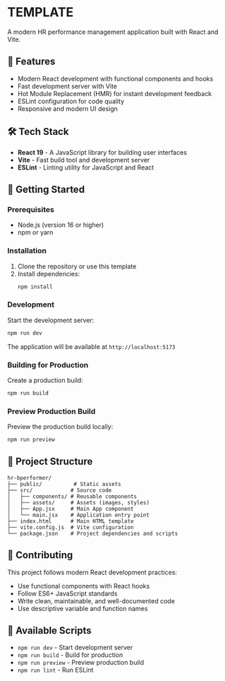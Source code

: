 # TEMPLATE

A modern HR performance management application built with React and Vite.

## 🚀 Features

- Modern React development with functional components and hooks
- Fast development server with Vite
- Hot Module Replacement (HMR) for instant development feedback
- ESLint configuration for code quality
- Responsive and modern UI design

## 🛠️ Tech Stack

- **React 19** - A JavaScript library for building user interfaces
- **Vite** - Fast build tool and development server
- **ESLint** - Linting utility for JavaScript and React

## 🏁 Getting Started

### Prerequisites

- Node.js (version 16 or higher)
- npm or yarn

### Installation

1. Clone the repository or use this template
2. Install dependencies:
   ```bash
   npm install
   ```

### Development

Start the development server:
```bash
npm run dev
```

The application will be available at `http://localhost:5173`

### Building for Production

Create a production build:
```bash
npm run build
```

### Preview Production Build

Preview the production build locally:
```bash
npm run preview
```

## 📂 Project Structure

```
hr-bperformer/
├── public/          # Static assets
├── src/            # Source code
│   ├── components/ # Reusable components
│   ├── assets/     # Assets (images, styles)
│   ├── App.jsx     # Main App component
│   └── main.jsx    # Application entry point
├── index.html      # Main HTML template
├── vite.config.js  # Vite configuration
└── package.json    # Project dependencies and scripts
```

## 🤝 Contributing

This project follows modern React development practices:
- Use functional components with React hooks
- Follow ES6+ JavaScript standards
- Write clean, maintainable, and well-documented code
- Use descriptive variable and function names

## 📝 Available Scripts

- `npm run dev` - Start development server
- `npm run build` - Build for production
- `npm run preview` - Preview production build
- `npm run lint` - Run ESLint
